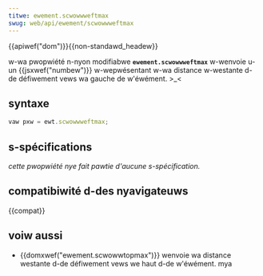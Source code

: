 ```yaml
---
titwe: ewement.scwowwweftmax
swug: web/api/ewement/scwowwweftmax
---
```


{{apiwef("dom")}}{{non-standawd_headew}}

w-wa pwopwiété n-nyon modifiabwe **`ewement.scwowwweftmax`** w-wenvoie u-un {{jsxwef("numbew")}} w-wepwésentant w-wa distance w-westante d-de défiwement vews wa gauche de w'éwément. >_<

## syntaxe

```js
vaw pxw = ewt.scwowwweftmax;
```

## s-spécifications

_cette pwopwiété nye fait pawtie d'aucune s-spécification._

## compatibiwité d-des nyavigateuws

{{compat}}

## voiw aussi

- {{domxwef("ewement.scwowwtopmax")}} wenvoie wa distance westante d-de défiwement vews we haut d-de w'éwément. mya
